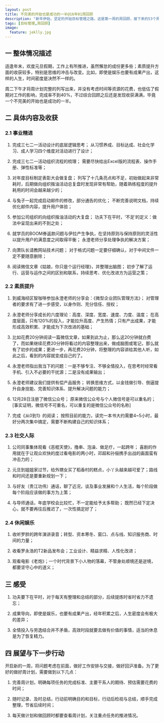 ```yaml
---
layout: post
title: 不完美的开始也是成功的一半@16年01周回顾
description: "新年伊始，坚定的开始目标管理之路，这是第一周的周回顾，接下来的53个周，等你一起来"
tags: [目标管理,周回顾]
image:
  feature: jeklly.jpg
---
```



## 一 整体情况描述

适逢年末，欢度元旦假期，工作上有所推进，虽然懈怠的成份更多些；素质提升方面的收获较多，特别是思维的冲击与改变。比如，即使是娱乐也要有成果产出，这样的人生，时间密度是决然不一样的。

周二下午才将周计划完整的列写出来，并没有考虑时间等资源的花费，也低估了假期对工作的影响，完成率不到40%，不过综合回顾之后还是发现收获满满，毕竟一个不完美的开始也是成功的一半。

## 二 具体内容及收获

### 2.1 事业精进

1. 完成三七二一活动设计的底层逻辑思考；
从习惯养成、目标达成、社会化学习、成人学习四个维度对活动进行了设计；

2. 完成三七二一活动组织流程的梳理；
需要尽快给出Excel版的流程表、操作手册、弹性标准等；

3. 对年度目标制定表彰大会做复盘；
列写了十几条亮点和不足，初始做起来非常耗时，后期做向组织揩油活动总复盘时发现非常有帮助，随着熟练程度的提升耗用的时间会越来越少的；

4. 与兔子一起完成启动邮件的修改，部分通告的优化；
不断完善说明文档，持续优化邮件内容，提升用户体验；

5. 参加公司组织的向组织揩油活动的大复盘；
功夫下在平时，‘不足’的定义：做法中呈现出来的不到之处；

6. 就学员的BOOM券返款问题与伊拉产生争执，在坚持原则与保持原则的灵活性以提升用户的满意度之间取得平衡；
永澄老师分享处理争执的解决方案；

7. 向萧队长请教网站技术问题；
对于格式问题一定要仔细确认，对于中间文件一定不要随意删除；

8. 阅读微信文章《姑娘，你只是个运行经理》，并整理出脑图；
初步了解了运行、运营与运作之间的区别和联系，持续思考、优化改进方为运营之策；

### 2.2 素质提升

1. 到威海经区智咖啡参加永澄老师的分享会：《微型企业团队管理方法》；
对管理者的要求有了进一步感受，以身作则、充分信任、授权；

2. 永澄老师分享成长的六度理论：高度、深度、宽度、速度、力度、温度；
在高度层面，只有120%的投入，才能拉升高度、产生热情；只有产出成果，才能形成高效积累、才能成为下次改进的基础；

3. 比如花费20分钟阅读一篇微信文章，如果到此为止，那么这20分钟就白费了，而如果继续花费20分钟将看过的内容整理出来，做成脑图或笔记，那么就有了初步的成果；更进一步，再花费20分钟，将整理的内容讲给其他人听，如此之后，看到的内容就变成自己的了。

4. 永澄老师指出我当下的问题：一是不够专注、不够全情投入，在思考时经常看手机、引入不必要的干扰源；二是没有成果输出；

5. 永澄老师建议我们提供有偿产品服务；
转换思维方式，以金钱做引导、倒逼提升自身技能、完善知识体系、提升解决问题的能力；

6. 12月28日注册了微信公众号；
原来微信公众号与个人微信号是可以重名的；[事实证明，微信号不可重名，可以重复的是微信公众号的名称]

7. 完成《从0到1》的阅读；
按照目前的能力，读完一本书大约需要4~5小时，最好分两次集中搞定，需要不断构建自己的知识体系；

### 2.3 社交人际

1. 公司同事集体观看《恶棍天使》，撸串、泡澡、做足疗，一起跨年；
喜剧的作用就在于让观众欢快的度过看电影的两小时，邓超和孙俪携手出战的画面蛮有冲击力的；

2. 元旦到姐姐家过节，给外甥女买了稻香村的糕点，小丫头越来越可爱了；路线和时间还是要重新规划一下；

3. 与好友（贵江功伟）通话，聊了近况，谈及事业发展和个人生活，每个阶段做每个阶段应该做的事方为上策；

4. 与导师通话，年底学校会比较忙，不一定能给予太多帮助；
既然已经下定决心，就不要再往后推迟了，一次性搞定好了；

### 2.4 休闲娱乐

1. 收听罗胖的跨年演讲录音；转型、资本寒冬、窗口、点与线、知识服务商、时间的力量；

2. 收看罗永浩的T2新品发布会；工业设计、精益求精、人性化改进；

3. 观看电影《老炮》；一个时代背景下小人物的落幕，不管身处顺境还是逆境，都要坚守心中的道义；


## 三 感受

1. 功夫要下在平时，对于每天有整理和总结的部分，后续提炼时省时省力不遗忘；

2. 成果导向，即使是娱乐，也要有成果产出，经年积累之后，人生密度会有极大的差异；

3. 全情投入与劳逸结合并不矛盾，高效时段就要去做有价值的事情，适当的休息是为了恢复精力。

## 四 展望与下一步行动

开启新的一周，将问题考虑在前面，做好工作安排与交接，做好回沪准备。为了更好的做好周计划，需要做到以下几点：

1. 完善周计划，明确每项任务的完成标准、主要干系人的期待、预估需要花费的时间；

2. 随时记录、及时总结，行动前明确目的和目标，行动后检视与总结，顺手完成整理，节省后续时间；

3. 每天做计划和做回顾时都要查看周计划，关注重点任务的推进情况。

